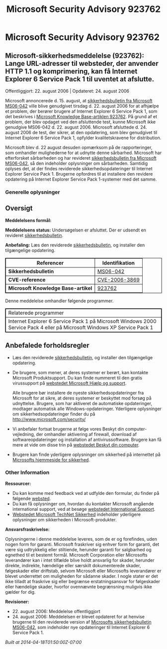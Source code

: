 ﻿---
title: Microsoft Security Advisory 923762
TOCTitle: "923762"
ms:assetid: "923762"
ms:mtpsurl: https://technet.microsoft.com/da-DK/library/923762(v=Security.10)
ms:contentKeyID: 61223865
ms.date: 04/18/2014
mtps_version: v=Security.10
ms.translationtype: HT
---

# Microsoft Security Advisory 923762

## Microsoft-sikkerhedsmeddelelse (923762): Lange URL-adresser til websteder, der anvender HTTP 1.1 og komprimering, kan få Internet Explorer 6 Service Pack 1 til uventet at afslutte.

Offentliggjort: 22. august 2006 | Opdateret: 24. august 2006

Microsoft annoncerede d. 15. august, at [sikkerhedsbulletin fra Microsoft MS06-042](http://technet.microsoft.com/security/bulletin/ms06-042) ville blive genudgivet tirsdag d. 22. august 2006 for at afhjælpe et problem, der berører brugere af Internet Explorer 6 Service Pack 1, som det beskrives i [Microsoft Knowledge Base-artiklen 923762](http://support.microsoft.com/kb/923762/). På grund af et problem, der blev opdaget ved den afsluttende test, kunne Microsoft ikke genudgive MS06-042 d. 22. august 2006. Microsoft afsluttede d. 24. august 2006 de test, der sikrer, at den opdatering, som blev genudgivet til Internet Explorer 6 Service Pack 1, opfylder kvalitetskravene for distribution.

Microsoft blev d. 22 august desuden opmærksom på de rapporteringer, som omhandler mulighederne for at udnytte denne sårbarhed. Microsoft har efterforsket sårbarheden og har revideret [sikkerhedsbulletin fra Microsoft MS06-042](http://technet.microsoft.com/security/bulletin/ms06-042), så den indeholder oplysninger om sårbarheden. Samtidig oplyses det, at der findes reviderede sikkerhedsopdateringer til Internet Explorer Service Pack 1. Brugerne opfordres til at installere den revidere opdatering på Internet Explorer Service Pack 1-systemer med det samme.

### Generelle oplysninger

## Oversigt

**Meddelelsens formål:**

**Meddelelsens status:** Undersøgelsen er afsluttet. Der er udsendt en revideret [sikkerhedsbulletin](http://technet.microsoft.com/security/bulletin/ms06-042).

**Anbefaling:** Læs den reviderede [sikkerhedsbulletin](http://technet.microsoft.com/security/bulletin/ms06-042), og installer den tilgængelige opdatering.

<table style="border:1px solid black;">
<thead>
<tr class="header">
<th style="border:1px solid black;">Referencer</th>
<th style="border:1px solid black;">Identifikation</th>
</tr>
</thead>
<tbody>
<tr class="odd">
<td style="border:1px solid black;"><strong>Sikkerhedsbulletin</strong></td>
<td style="border:1px solid black;"><a href="http://technet.microsoft.com/security/bulletin/ms06-042">MS06-042</a></td>
</tr>
<tr class="even">
<td style="border:1px solid black;"><strong>CVE-reference</strong></td>
<td style="border:1px solid black;"><a href="http://www.cve.mitre.org/cgi-bin/cvename.cgi?name=cve-2006-3869">CVE-2006-3869</a></td>
</tr>
<tr class="odd">
<td style="border:1px solid black;"><strong>Microsoft Knowledge Base-artikel</strong></td>
<td style="border:1px solid black;"><a href="http://support.microsoft.com/kb/923762">923762</a></td>
</tr>
</tbody>
</table>


Denne meddelelse omhandler følgende programmer.

<table style="border:1px solid black;">
<tbody>
<tr class="odd">
<td style="border:1px solid black;">Relaterede programmer</td>
</tr>
<tr class="even">
<td style="border:1px solid black;">Internet Explorer 6 Service Pack 1 på Microsoft Windows 2000 Service Pack 4 eller på Microsoft Windows XP Service Pack 1</td>
</tr>
</tbody>
</table>


## Anbefalede forholdsregler

  - Læs den reviderede [sikkerhedsbulletin](http://technet.microsoft.com/security/bulletin/ms06-042), og installer den tilgængelige opdatering.
  - De brugere, som mener, at deres systemer er berørt, kan kontakte Microsoft Produktsupport. Du kan finde nummeret til den gratis virussupport på [webstedet Microsoft Hjælp og support](http://support.microsoft.com/security/).  
      
    Alle brugere bør installere de nyeste sikkerhedsopdateringer fra Microsoft for at sikre, at deres systemer er beskyttet mod forsøg på udnyttelse. Brugere, som har aktiveret de automatiske opdateringer, modtager automatisk alle Windows-opdateringer. Yderligere oplysninger om sikkerhedsopdateringer finder du på <http://www.microsoft.com/security/>
  - Vi anbefaler fortsat brugerne at følge vores Beskyt din computer-vejledning, der omhandler aktivering af firewall, download af softwareopdateringer og installation af antivirussoftware. Brugere kan få mere at vide om disse trin på [webstedet Beskyt din computer](http://www.microsoft.com/danmark/athome/security/protect/default.mspx).
  - Brugere kan finde yderligere oplysninger om sikkerhed på internettet på [Microsofts hjemmeside for sikkerhed](http://www.microsoft.com/danmark/sikkerhed/default.mspx).

### Other Information

**Ressourcer:**

  - Du kan komme med feedback ved at udfylde den formular, du finder på følgende [websted](https://support.microsoft.com/common/survey.aspx?scid=sw;en;1257&amp;showpage=1&amp;ws=technet&amp;sd=tech).
  - Du kan få oplysninger om, hvordan du kontakter Microsoft angående international support, ved at besøge [webstedet International Support](http://go.microsoft.com/fwlink/?linkid=21155).
  - [Webstedet Microsoft TechNet Sikkerhed](http://www.microsoft.com/danmark/technet/sikkerhed/default.mspx) indeholder yderligere oplysninger om sikkerheden i Microsoft-produkter.

**Ansvarsfraskrivelse:**

Oplysningerne i denne meddelelse leveres, som de er og forefindes, uden nogen form for garanti. Microsoft fraskriver sig enhver form for garanti, det være sig udtrykkelig eller stiltiende, herunder garanti for salgbarhed og egnethed til et bestemt formål. Microsoft Corporation eller Microsofts leverandører kan i intet tilfælde blive holdt ansvarlig for skader, herunder direkte, indirekte, hændelige eller særskilt dokumenterede skader, følgeskader eller driftstab, selvom Microsoft eller Microsofts leverandører er blevet underrettet om muligheden for sådanne skader. I nogle stater er det ikke tilladt at fraskrive sig eller begrænse erstatningsansvar for følgeskader eller hændelige skader, hvorfor ovennævnte begrænsning muligvis ikke gælder for dig.

**Revisioner:**

  - 22\. august 2006: Meddelelse offentliggjort
  - 24\. august 2006: Meddelelsen er blevet opdateret for at henvise brugerne til den reviderede version af [Microsofts sikkerhedsbulletin MS06-042](http://technet.microsoft.com/security/bulletin/ms06-042), som indeholder nye opdateringer til Internet Explorer 6 Service Pack 1.

*Built at 2014-04-18T01:50:00Z-07:00*

